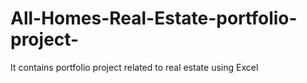 # All-Homes-Real-Estate-portfolio-project-
It contains portfolio project related to real estate using Excel
